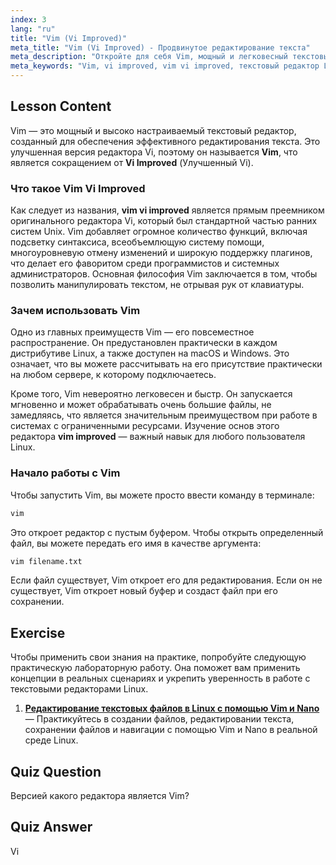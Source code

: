 ```yaml
---
index: 3
lang: "ru"
title: "Vim (Vi Improved)"
meta_title: "Vim (Vi Improved) - Продвинутое редактирование текста"
meta_description: "Откройте для себя Vim, мощный и легковесный текстовый редактор, известный как vi improved. Этот урок знакомит с основами vim vi improved, инструмента, предустановленного в большинстве систем Linux."
meta_keywords: "Vim, vi improved, vim vi improved, текстовый редактор Linux, учебник Vim, редактор Vi, vim improved, команды Linux"
---
```


## Lesson Content

Vim — это мощный и высоко настраиваемый текстовый редактор, созданный для обеспечения эффективного редактирования текста. Это улучшенная версия редактора Vi, поэтому он называется **Vim**, что является сокращением от **Vi Improved** (Улучшенный Vi).

### Что такое Vim Vi Improved

Как следует из названия, **vim vi improved** является прямым преемником оригинального редактора Vi, который был стандартной частью ранних систем Unix. Vim добавляет огромное количество функций, включая подсветку синтаксиса, всеобъемлющую систему помощи, многоуровневую отмену изменений и широкую поддержку плагинов, что делает его фаворитом среди программистов и системных администраторов. Основная философия Vim заключается в том, чтобы позволить манипулировать текстом, не отрывая рук от клавиатуры.

### Зачем использовать Vim

Одно из главных преимуществ Vim — его повсеместное распространение. Он предустановлен практически в каждом дистрибутиве Linux, а также доступен на macOS и Windows. Это означает, что вы можете рассчитывать на его присутствие практически на любом сервере, к которому подключаетесь.

Кроме того, Vim невероятно легковесен и быстр. Он запускается мгновенно и может обрабатывать очень большие файлы, не замедляясь, что является значительным преимуществом при работе в системах с ограниченными ресурсами. Изучение основ этого редактора **vim improved** — важный навык для любого пользователя Linux.

### Начало работы с Vim

Чтобы запустить Vim, вы можете просто ввести команду в терминале:

```bash
vim
```

Это откроет редактор с пустым буфером. Чтобы открыть определенный файл, вы можете передать его имя в качестве аргумента:

```bash
vim filename.txt
```

Если файл существует, Vim откроет его для редактирования. Если он не существует, Vim откроет новый буфер и создаст файл при его сохранении.

## Exercise

Чтобы применить свои знания на практике, попробуйте следующую практическую лабораторную работу. Она поможет вам применить концепции в реальных сценариях и укрепить уверенность в работе с текстовыми редакторами Linux.

1. **[Редактирование текстовых файлов в Linux с помощью Vim и Nano](https://labex.io/ru/labs/comptia-edit-text-files-in-linux-with-vim-and-nano-591076)** — Практикуйтесь в создании файлов, редактировании текста, сохранении файлов и навигации с помощью Vim и Nano в реальной среде Linux.

## Quiz Question

Версией какого редактора является Vim?

## Quiz Answer

Vi
